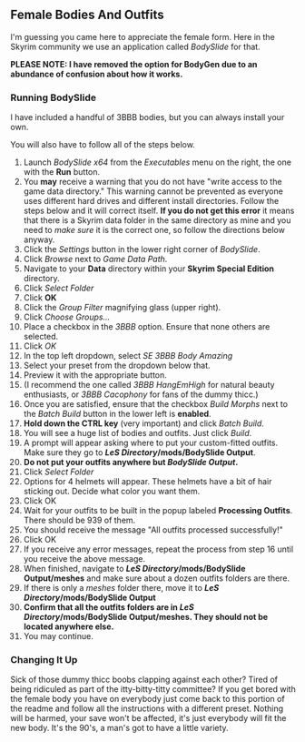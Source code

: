 ##  Female Bodies And Outfits

I'm guessing you came here to appreciate the female form. Here in the Skyrim community we use an application called _BodySlide_ for that.

**PLEASE NOTE: I have removed the option for BodyGen due to an abundance of confusion about how it works.**

### Running BodySlide

I have included a handful of 3BBB bodies, but you can always install your own.

You will also have to follow all of the steps below.

1. Launch _BodySlide x64_ from the _Executables_ menu on the right, the one with the **Run** button. 
3. You **may** receive a warning that you do not have "write access to the game data directory." This warning cannot be prevented as everyone uses different hard drives and different install directories. Follow the steps below and it will correct itself. **If you do not get this error** it means that there is a Skyrim data folder in the same directory as mine and you need to _make sure_ it is the correct one, so follow the directions below anyway.
4. Click the _Settings_ button in the lower right corner of _BodySlide_.	
5. Click _Browse_ next to _Game Data Path_.	
6. Navigate to your **Data** directory within your **Skyrim Special Edition** directory.
7. Click _Select Folder_
8. Click **OK**
9. Click the _Group Filter_ magnifying glass (upper right). 
10. Click _Choose Groups..._
11. Place a checkbox in the _3BBB_ option. Ensure that none others are selected. 
12. Click _OK_
13. In the top left dropdown, select _SE 3BBB Body Amazing_
14. Select your preset from the dropdown below that. 
15. Preview it with the appropriate button.
16. (I recommend the one called _3BBB HangEmHigh_ for natural beauty enthusiasts, or _3BBB Cacophony_ for fans of the dummy thicc.)
17. Once you are satisfied, ensure that the checkbox _Build Morphs_ next to the _Batch Build_ button in the lower left is **enabled**.	
18. **Hold down the CTRL key** (very important) and click _Batch Build_. 
19. You will see a huge list of bodies and outfits. Just click _Build_.
20. A prompt will appear asking where to put your custom-fitted outfits. Make sure they go to **_LeS Directory_/mods/BodySlide Output**.
21. **Do not put your outfits anywhere but _BodySlide Output_.**
22. Click _Select Folder_
23. Options for 4 helmets will appear. These helmets have a bit of hair sticking out. Decide what color you want them.
24. Click OK
25. Wait for your outfits to be built in the popup labeled **Processing Outfits**. There should be 939 of them.
26. You should receive the message "All outfits processed successfully!"
27. Click OK
28. If you receive any error messages, repeat the process from step 16 until you receive the above message.
29. When finished, navigate to **_LeS Directory_/mods/BodySlide Output/meshes** and make sure about a dozen outfits folders are there.
30. If there is only a _meshes_ folder there, move it to **_LeS Directory_/mods/BodySlide Output**
31. **Confirm that all the outfits folders are in _LeS Directory_/mods/BodySlide Output/meshes. They should not be located anywhere else.**
50. You may continue.

### Changing It Up

Sick of those dummy thicc boobs clapping against each other? Tired of being ridiculed as part of the itty-bitty-titty committee? If you get bored with the female body you have on everybody just come back to this portion of the readme and follow all the instructions with a different preset. Nothing will be harmed, your save won't be affected, it's just everybody will fit the new body. It's the 90's, a man's got to have a little variety.
